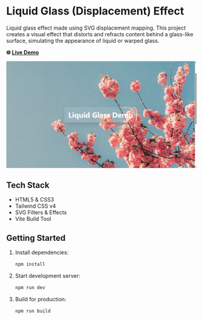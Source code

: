# Liquid Glass (Displacement) Effect

Liquid glass effect made using SVG displacement mapping. This project creates a visual effect that distorts and refracts content behind a glass-like surface, simulating the appearance of liquid or warped glass.

**🌐 [Live Demo](https://liquidglassdisplacement.netlify.app/)**

![Liquid glass screenshot](public/screenshot.png)

## Tech Stack

- HTML5 & CSS3
- Tailwind CSS v4
- SVG Filters & Effects
- Vite Build Tool

## Getting Started

1. Install dependencies:

   ```bash
   npm install
   ```

2. Start development server:

   ```bash
   npm run dev
   ```

3. Build for production:
   ```bash
   npm run build
   ```
